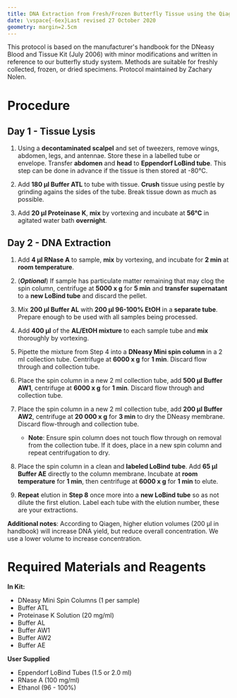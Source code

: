 ```yaml
---
title: DNA Extraction from Fresh/Frozen Butterfly Tissue using the Qiagen DNeasy Blood and Tissue Kit
date: \vspace{-6ex}Last revised 27 October 2020
geometry: margin=2.5cm
---
```


This protocol is based on the manufacturer's handbook for the DNeasy Blood and Tissue Kit (July 2006) with minor modifications and written in reference to our butterfly study system. Methods are suitable for freshly collected, frozen, or dried specimens. Protocol maintained by Zachary Nolen.

# Procedure

## Day 1 - Tissue Lysis

1. Using a **decontaminated scalpel** and set of tweezers, remove wings, abdomen, legs, and antennae. Store these in a labelled tube or envelope. Transfer **abdomen** and **head** to **Eppendorf LoBind tube**. This step can be done in advance if the tissue is then stored at -80°C.

2. Add **180 µl Buffer ATL** to tube with tissue. **Crush** tissue using pestle by grinding agains the sides of the tube. Break tissue down as much as possible.

3. Add **20 µl Proteinase K**, **mix** by vortexing and incubate at **56°C** in agitated water bath **overnight**.

## Day 2 - DNA Extraction

1. Add **4 µl RNase A** to sample, **mix** by vortexing, and incubate for **2 min** at **room temperature**.

2. (***Optional***) If sample has particulate matter remaining that may clog the spin column, centrifuge at **5000 x g** for **5 min** and **transfer supernatant** to a **new LoBind tube** and discard the pellet.

3. Mix **200 µl Buffer AL** with **200 µl 96-100% EtOH** in a **separate tube**. Prepare enough to be used with all samples being processed.

4. Add **400 µl** of the **AL/EtOH mixture** to each sample tube and **mix** thoroughly by vortexing.

5. Pipette the mixture from Step 4 into a **DNeasy Mini spin column** in a 2 ml collection tube. Centrifuge at **6000 x g** for **1 min**. Discard flow through and collection tube.

6. Place the spin column in a new 2 ml collection tube, add **500 µl Buffer AW1**, centrifuge at **6000 x g** for **1 min**. Discard flow through and collection tube.

7. Place the spin column in a new 2 ml collection tube, add **200 µl Buffer AW2**, centrifuge at **20 000 x g** for **3 min** to dry the DNeasy membrane. Discard flow-through and collection tube.
   * **Note**: Ensure spin column does not touch flow through on removal from the collection tube. If it does, place in a new spin column and repeat centrifugation to dry.

8. Place the spin column in a clean and **labeled LoBind tube**. Add **65 µl Buffer AE** directly to the column membrane. Incubate at **room temperature** for **1 min**, then centrifuge at **6000 x g** for **1 min** to elute.

9. **Repeat** elution in **Step 8** once more into a **new LoBind tube** so as not dilute the first elution. Label each tube with the elution number, these are your extractions.

**Additional notes**: According to Qiagen, higher elution volumes (200 µl in handbook) will increase DNA yield, but reduce overall concentration. We use a lower volume to increase concentration.

# Required Materials and Reagents

**In Kit:**

* DNeasy Mini Spin Columns (1 per sample)
* Buffer ATL
* Proteinase K Solution (20 mg/ml)
* Buffer AL
* Buffer AW1
* Buffer AW2
* Buffer AE

**User Supplied**

* Eppendorf LoBind Tubes (1.5 or 2.0 ml)
* RNase A (100 mg/ml)
* Ethanol (96 - 100%)